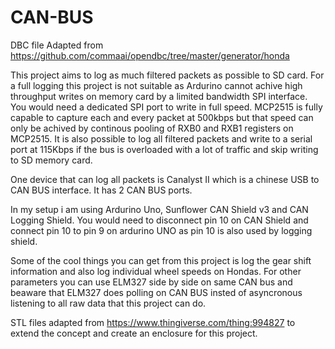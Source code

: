 # CAN-BUS

DBC file Adapted from https://github.com/commaai/opendbc/tree/master/generator/honda


This project aims to log as much filtered packets as possible to SD card. For a full logging this project is not suitable as Ardurino cannot achive high throughput writes on memory card by a limited bandwidth SPI interface. You would need a dedicated SPI port to write in full speed. MCP2515 is fully capable to capture each and every packet at 500kbps but that speed can only be achived by continous pooling of RXB0 and RXB1 registers on MCP2515. It is also possible to log all filtered packets and write to a serial port at 115Kbps if the bus is overloaded with a lot of traffic and skip writing to SD memory card.

One device that can log all packets is Canalyst II which is a chinese USB to CAN BUS interface. It has 2 CAN BUS ports.

In my setup i am using Ardurino Uno, Sunflower CAN Shield v3 and CAN Logging Shield. You would need to disconnect pin 10 on CAN Shield and connect pin 10 to pin 9 on ardurino UNO as pin 10 is also used by logging shield.

Some of the cool things you can get from this project is log the gear shift information and also log individual wheel speeds on Hondas. For other parameters you can use ELM327 side by side on same CAN bus and beaware that ELM327 does polling on CAN BUS insted of asyncronous listening to all raw data that this project can do.


STL files adapted from https://www.thingiverse.com/thing:994827 to extend the concept and create an enclosure for this project.
